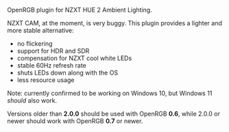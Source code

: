 OpenRGB plugin for NZXT HUE 2 Ambient Lighting.

NZXT CAM, at the moment, is very buggy. This plugin provides a lighter and more stable alternative:

* no flickering
* support for HDR and SDR
* compensation for NZXT cool white LEDs
* stable 60Hz refresh rate
* shuts LEDs down along with the OS
* less resource usage

Note: currently confirmed to be working on Windows 10, but Windows 11 *should* also work.

Versions older than **2.0.0** should be used with OpenRGB **0.6**, while 2.0.0 or newer should work with
OpenRGB **0.7** or newer. 

